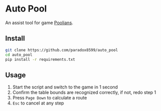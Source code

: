 # Auto Pool

An assist tool for game [Poolians](https://store.steampowered.com/app/670290/Real_Pool_3D__Poolians/).

## Install

```sh
git clone https://github.com/paradox8599/auto_pool
cd auto_pool
pip install -r requirements.txt
```

## Usage

1. Start the script and switch to the game in 1 second
2. Confirm the table bounds are recognized correctly, if not, redo step 1
3. Press `Page Down` to calculate a route
4. `Esc` to cancel at any step
